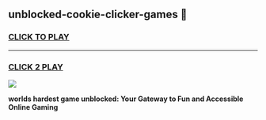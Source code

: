 
## unblocked-cookie-clicker-games 👋
<h3>
<a href="https://premium.freeplayer.one?title=unblocked-cookie-clicker-games&ref=14F">CLICK TO PLAY</a></h3>
<hr>

<h3>
<a href="https://premium.freeplayer.one?title=unblocked-cookie-clicker-games&ref=14F">CLICK 2 PLAY</a>
  
</h3>

<a href="https://premium.freeplayer.one?title=unblocked-cookie-clicker-games&ref=12F/"><img src="https://clearcache.store/games.png"></a>


**worlds hardest game unblocked: Your Gateway to Fun and Accessible Online Gaming**
